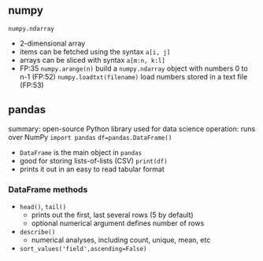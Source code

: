## numpy
`numpy.ndarray`
  - 2-dimensional array
  - items can be fetched using the syntax `a[i, j]`
  - arrays can be sliced with syntax `a[m:n, k:l]`
  - FP:35
`numpy.arange(n)` build a `numpy.ndarray` object with numbers 0 to n-1 (FP:52)
`numpy.loadtxt(filename)` load numbers stored in a text file (FP:53)
## pandas
summary: open-source Python library used for data science
operation: runs over NumPy
`import pandas`
`df=pandas.DataFrame()`
  - `DataFrame` is the main object in `pandas`
  - good for storing lists-of-lists (CSV)
`print(df)`
  - prints it out in an easy to read tabular format
### DataFrame methods
  - `head()`, `tail()`
    - prints out the first, last several rows (5 by default)
    - optional numerical argument defines number of rows
  - `describe()`
    - numerical analyses, including count, unique, mean, etc
  - `sort_values('field',ascending=False)`
